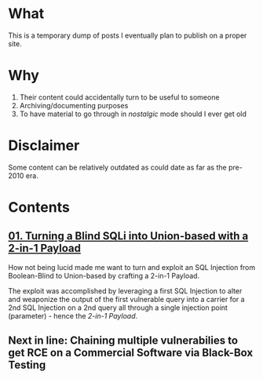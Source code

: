 # What 
This is a temporary dump of posts I eventually plan to publish on a proper site. 

# Why
1. Their content could accidentally turn to be useful to someone
2. Archiving/documenting purposes
3. To have material to go through in *nostalgic* mode should I ever get old

# Disclaimer
Some content can be relatively outdated as could date as far as the pre-2010 era.

# Contents

## [01. Turning a Blind SQLi into Union-based with a 2-in-1 Payload](https://github.com/gosirys/Posts/blob/master/Turning-a-Blind-SQLi-into-Union-based-with-a-2-in-1-Payload.md)
How not being lucid made me want to turn and exploit an SQL Injection from Boolean-Blind to Union-based by crafting a 2-in-1 Payload.
 
The exploit was accomplished by leveraging a first SQL Injection to alter and weaponize the output of the first vulnerable query into a carrier for a 2nd SQL Injection on a 2nd query all through a single injection point (parameter) - hence the *2-in-1 Payload*.

## Next in line: Chaining multiple vulnerabilies to get RCE on a Commercial Software via Black-Box Testing
